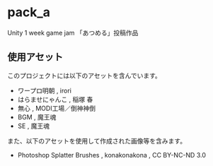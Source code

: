 # pack_a
Unity 1 week game jam 「あつめる」投稿作品

## 使用アセット
このプロジェクトには以下のアセットを含んでいます。  

- ワープロ明朝 , irori
- はらませにゃんこ , 稲塚 春
- 無心 , MODI工場／倒神神倒
- BGM , 魔王魂
- SE , 魔王魂

また、以下のアセットを使用して作成された画像等を含みます。  

- Photoshop Splatter Brushes , konakonakona , CC BY-NC-ND 3.0
